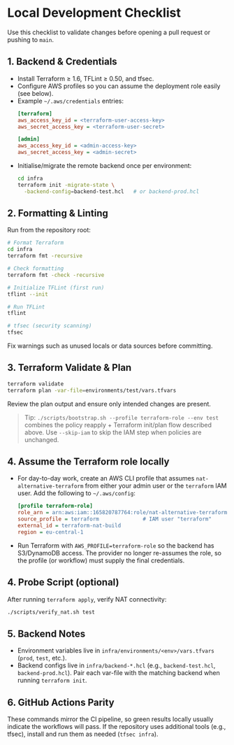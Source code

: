 # Local Development Checklist

Use this checklist to validate changes before opening a pull request or pushing to `main`.

## 1. Backend & Credentials
- Install Terraform ≥ 1.6, TFLint ≥ 0.50, and tfsec.
- Configure AWS profiles so you can assume the deployment role easily (see below).
- Example `~/.aws/credentials` entries:
  ```ini
  [terraform]
  aws_access_key_id = <terraform-user-access-key>
  aws_secret_access_key = <terraform-user-secret>

  [admin]
  aws_access_key_id = <admin-access-key>
  aws_secret_access_key = <admin-secret>
  ```
- Initialise/migrate the remote backend once per environment:
  ```bash
  cd infra
  terraform init -migrate-state \
    -backend-config=backend-test.hcl   # or backend-prod.hcl
  ```

## 2. Formatting & Linting
Run from the repository root:

```bash
# Format Terraform
cd infra
terraform fmt -recursive

# Check formatting
terraform fmt -check -recursive

# Initialize TFLint (first run)
tflint --init

# Run TFLint
tflint

# tfsec (security scanning)
tfsec
```

Fix warnings such as unused locals or data sources before committing.

## 3. Terraform Validate & Plan
```bash
terraform validate
terraform plan -var-file=environments/test/vars.tfvars
```
Review the plan output and ensure only intended changes are present.

> Tip: `./scripts/bootstrap.sh --profile terraform-role --env test` combines the policy reapply + Terraform init/plan flow described above. Use `--skip-iam` to skip the IAM step when policies are unchanged.

## 4. Assume the Terraform role locally
- For day-to-day work, create an AWS CLI profile that assumes `nat-alternative-terraform` from either your admin user or the `terraform` IAM user. Add the following to `~/.aws/config`:
  ```ini
  [profile terraform-role]
  role_arn = arn:aws:iam::165820787764:role/nat-alternative-terraform
  source_profile = terraform              # IAM user "terraform"
  external_id = terraform-nat-build
  region = eu-central-1
  ```
- Run Terraform with `AWS_PROFILE=terraform-role` so the backend has S3/DynamoDB access. The provider no longer re-assumes the role, so the profile (or workflow) must supply the final credentials.

## 4. Probe Script (optional)
After running `terraform apply`, verify NAT connectivity:
```bash
./scripts/verify_nat.sh test
```

## 5. Backend Notes
- Environment variables live in `infra/environments/<env>/vars.tfvars` (`prod`, `test`, etc.).
- Backend configs live in `infra/backend-*.hcl` (e.g., `backend-test.hcl`, `backend-prod.hcl`). Pair each var-file with the matching backend when running `terraform init`.

## 6. GitHub Actions Parity
These commands mirror the CI pipeline, so green results locally usually indicate the workflows will pass. If the repository uses additional tools (e.g., tfsec), install and run them as needed (`tfsec infra`).
